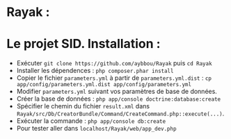 Rayak :
=======
Le projet SID.
Installation :
==============
- Exécuter ``git clone https://github.com/aybbou/Rayak`` puis ``cd Rayak``
- Installer les dépendences : ``php composer.phar install``
- Copier le fichier ``parameters.yml`` à partir de ``parameters.yml.dist`` : ``cp app/config/parameters.yml.dist app/config/parameters.yml``
- Modifier ``parameters.yml`` suivant vos paramètres de base de données.
- Créer la base de données : ``php app/console doctrine:database:create``
- Spécifier le chemin du fichier ``result.xml`` dans ``Rayak/src/Db/CreatorBundle/Command/CreateCommand.php::execute(...)``.
- Exécuter la commande : ``php app/console db:create``
- Pour tester aller dans ``localhost/Rayak/web/app_dev.php``
